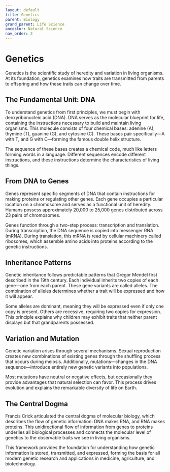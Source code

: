 ```yaml
---
layout: default
title: Genetics
parent: Biology
grand_parent: Life Science
ancestor: Natural Science
nav_order: 3
---
```


# Genetics

Genetics is the scientific study of heredity and variation in living organisms. At its foundation, genetics examines how traits are transmitted from parents to offspring and how these traits can change over time.

## The Fundamental Unit: DNA

To understand genetics from first principles, we must begin with deoxyribonucleic acid (DNA). DNA serves as the molecular blueprint for life, containing the instructions necessary to build and maintain living organisms. This molecule consists of four chemical bases: adenine (A), thymine (T), guanine (G), and cytosine (C). These bases pair specifically—A with T, and G with C—forming the famous double helix structure.

The sequence of these bases creates a chemical code, much like letters forming words in a language. Different sequences encode different instructions, and these instructions determine the characteristics of living things.

## From DNA to Genes

Genes represent specific segments of DNA that contain instructions for making proteins or regulating other genes. Each gene occupies a particular location on a chromosome and serves as a functional unit of heredity. Humans possess approximately 20,000 to 25,000 genes distributed across 23 pairs of chromosomes.

Genes function through a two-step process: transcription and translation. During transcription, the DNA sequence is copied into messenger RNA (mRNA). During translation, this mRNA is read by cellular machinery called ribosomes, which assemble amino acids into proteins according to the genetic instructions.

## Inheritance Patterns

Genetic inheritance follows predictable patterns that Gregor Mendel first described in the 19th century. Each individual inherits two copies of each gene—one from each parent. These gene variants are called alleles. The combination of alleles determines whether a trait will be expressed and how it will appear.

Some alleles are dominant, meaning they will be expressed even if only one copy is present. Others are recessive, requiring two copies for expression. This principle explains why children may exhibit traits that neither parent displays but that grandparents possessed.

## Variation and Mutation

Genetic variation arises through several mechanisms. Sexual reproduction creates new combinations of existing genes through the shuffling process that occurs during meiosis. Additionally, mutations—changes in the DNA sequence—introduce entirely new genetic variants into populations.

Most mutations have neutral or negative effects, but occasionally they provide advantages that natural selection can favor. This process drives evolution and explains the remarkable diversity of life on Earth.

## The Central Dogma

Francis Crick articulated the central dogma of molecular biology, which describes the flow of genetic information: DNA makes RNA, and RNA makes proteins. This unidirectional flow of information from genes to proteins underlies all biological processes and connects the molecular level of genetics to the observable traits we see in living organisms.

This framework provides the foundation for understanding how genetic information is stored, transmitted, and expressed, forming the basis for all modern genetic research and applications in medicine, agriculture, and biotechnology.
